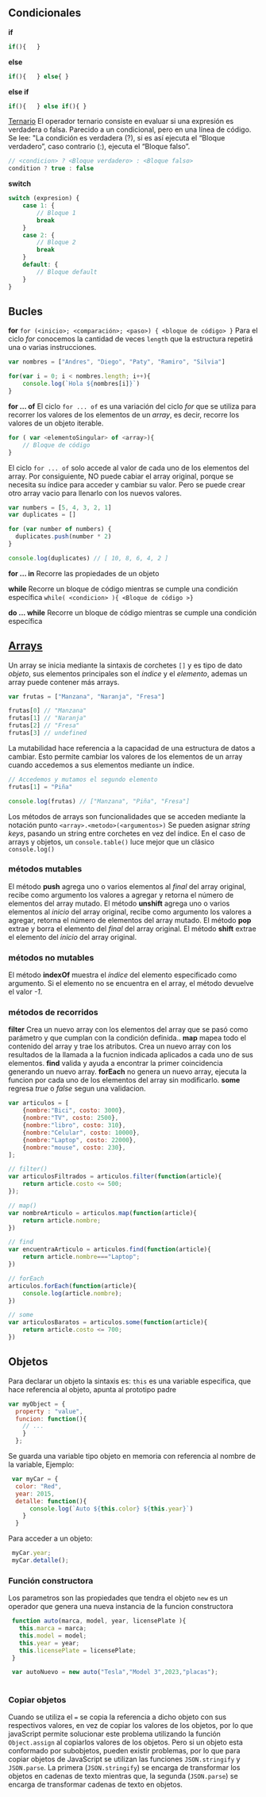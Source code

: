 ## Condicionales

__if__
```js
if(){   }
```

__else__
```js
if(){   } else{ } 
```

__else if__
```js
if(){   } else if(){ }
 ``` 

[Ternario](https://developer.mozilla.org/es/docs/Web/JavaScript/Reference/Operators/Conditional_operator)
El operador ternario consiste en evaluar si una expresión es verdadera o falsa. Parecido a un condicional, pero en una línea de código. Se lee: "La condición es verdadera (?), si es así ejecuta el “Bloque verdadero”, caso contrario (:), ejecuta el “Bloque falso”.
```js 
// <condicion> ? <Bloque verdadero> : <Bloque falso>
condition ? true : false
``` 

__switch__
```js
switch (expresion) {
    case 1: {
        // Bloque 1
        break
    }
    case 2: {
        // Bloque 2
        break
    }
    default: {
        // Bloque default
    }  
}
``` 


## Bucles

__for__
``` for (<inicio>; <comparación>; <paso>) { <bloque de código> } ```
Para el ciclo _for_ conocemos la cantidad de veces ```length``` que la estructura repetirá una o varias instrucciones.
```js
var nombres = ["Andres", "Diego", "Paty", "Ramiro", "Silvia"]

for(var i = 0; i < nombres.length; i++){
    console.log(`Hola ${nombres[i]}`)
}
```


__for ... of__
El ciclo ``` for ... of ``` es una variación del ciclo _for_ que se utiliza para recorrer los valores de los elementos de un _array_, es decir, recorre los valores de un objeto iterable.
```js
for ( var <elementoSingular> of <array>){
    // Bloque de código
}
```
El ciclo ```for ... of``` solo accede al valor de cada uno de los elementos del array. Por consiguiente, NO puede cabiar el array original, porque se necesita su índice para acceder y cambiar su valor. Pero se puede crear otro array vacio para llenarlo con los nuevos valores.
```js
var numbers = [5, 4, 3, 2, 1]
var duplicates = []

for (var number of numbers) {
  duplicates.push(number * 2)
}

console.log(duplicates) // [ 10, 8, 6, 4, 2 ]
```


__for ... in__
Recorre las propiedades de un objeto



__while__
Recorre un bloque de código mientras se cumple una condición específica
``` while( <condicion> ){ <Bloque de código >} ``` 



__do ... while__
 Recorre un bloque de código mientras se cumple una condición específica



## [Arrays](https://developer.mozilla.org/es/docs/Web/JavaScript/Reference/Global_Objects/Array)
Un array se inicia mediante la sintaxis de corchetes ```[]``` y es tipo de dato _objeto_, sus elementos principales son el _indice_ y el _elemento_, ademas un array puede contener más arrays.
```js
var frutas = ["Manzana", "Naranja", "Fresa"]

frutas[0] // "Manzana"
frutas[1] // "Naranja"
frutas[2] // "Fresa"
frutas[3] // undefined
```
La mutabilidad hace referencia a la capacidad de una estructura de datos a cambiar. Esto permite cambiar los valores de los elementos de un array cuando accedemos a sus elementos mediante un índice.
```js
// Accedemos y mutamos el segundo elemento
frutas[1] = "Piña"

console.log(frutas) // ["Manzana", "Piña", "Fresa"]
```
Los métodos de arrays son funcionalidades que se acceden mediante la notación punto ```<array>.<metodo>(<argumentos>)```
Se pueden asignar _string keys_, pasando un string entre corchetes en vez del índice.
En el caso de arrays y objetos, un ```console.table()``` luce mejor que un clásico ```console.log()```

### métodos mutables
El método __push__ agrega uno o varios elementos al _final_ del array original, recibe como argumento los valores a agregar y retorna el número de elementos del array mutado.
El método __unshift__ agrega uno o varios elementos al _inicio_ del array original, recibe como argumento los valores a agregar, retorna el número de elementos del array mutado.
El método __pop__ extrae y borra el elemento del _final_ del array original.
El método __shift__ extrae el elemento del _inicio_ del array original.
### métodos no mutables
El método __indexOf__ muestra el _índice_ del elemento especificado como argumento. Si el elemento no se encuentra en el array, el método devuelve el valor _-1_.
### métodos de recorridos
__filter__ Crea un nuevo array con los elementos del array que se pasó como parámetro y que cumplan con la condición definida..
__map__ mapea todo el contenido del array y trae los atributos. Crea un nuevo array con los resultados de la llamada a la fucnion indicada aplicados a cada uno de sus elementos.
__find__ valida y ayuda a encontrar la primer coincidencia generando un nuevo array.
__forEach__ no genera un nuevo array, ejecuta la funcion por cada uno de los elementos del array sin modificarlo.
__some__ regresa _true_ o _false_ segun una validacion.


```js
var articulos = [
    {nombre:"Bici", costo: 3000},
    {nombre:"TV", costo: 2500},
    {nombre:"libro", costo: 310},
    {nombre:"Celular", costo: 10000},
    {nombre:"Laptop", costo: 22000},
    {nombre:"mouse", costo: 230},
];

// filter()
var articulosFiltrados = articulos.filter(function(article){
    return article.costo <= 500;
});

// map()
var nombreArticulo = articulos.map(function(article){
    return article.nombre;
})

// find
var encuentraArticulo = articulos.find(function(article){
    return article.nombre==="Laptop";
})

// forEach
articulos.forEach(function(article){
    console.log(article.nombre);
})

// some
var articulosBaratos = articulos.some(function(article){
    return article.costo <= 700;
})

```





## Objetos
Para declarar un objeto la sintaxis es:
```this``` es una variable especifica, que hace referencia al objeto, apunta al prototipo padre
```js
var myObject = {
  property : "value",
  funcion: function(){
    // ...
    }
  }; 
```
Se guarda una variable tipo objeto en memoria con referencia al nombre de la variable, Ejemplo:
```js
 var myCar = { 
  color: "Red", 
  year: 2015, 
  detalle: function(){
      console.log(`Auto ${this.color} ${this.year}`)
    }
  }
 ```
 Para acceder a un objeto:
 ```js
  myCar.year;
  myCar.detalle();
 ```

### Función constructora
Los parametros son las propiedades que tendra el objeto
```new``` es un operador que genera una nueva instancia de la funcion constructora
 ```js
  function auto(marca, model, year, licensePlate ){
    this.marca = marca;
    this.model = model;
    this.year = year;
    this.licensePlate = licensePlate;
  }

  var autoNuevo = new auto("Tesla","Model 3",2023,"placas");
  
 ```


### Copiar objetos
Cuando se utiliza el ```=``` se copia la referencia a dicho objeto con sus respectivos valores, en vez de copiar los valores de los objetos, por lo que javaScript permite solucionar este problema utilizando la función ```Object.assign``` al copiarlos valores de los objetos. Pero si un objeto esta conformado por subobjetos, pueden existir problemas, por lo que para copiar objetos de JavaScript se utilizan las funciones ```JSON.stringify``` y ```JSON.parse```. La primera (```JSON.stringify```) se encarga de transformar los objetos en cadenas de texto mientras que, la segunda (```JSON.parse```) se encarga de transformar cadenas de texto en objetos.

